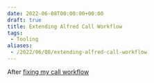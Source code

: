 ```yaml
---
date: 2022-06-08T00:00:00+00:00
draft: true
title: Extending Alfred Call Workflow
tags:
 - Tooling
aliases:
 - /2022/06/08/extending-alfred-call-workflow
---
```

After [fixing my call workflow]()
